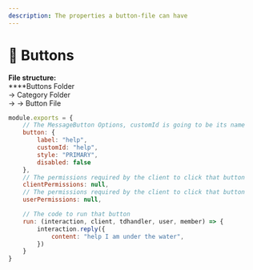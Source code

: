 ```yaml
---
description: The properties a button-file can have
---
```


# 🔘 Buttons

**File structure:**\
****Buttons Folder\
\-> Category Folder\
\-> -> Button File

```javascript
module.exports = {
    // The MessageButton Options, customId is going to be its name
    button: {
        label: "help",
        customId: "help",
        style: "PRIMARY",
        disabled: false
    },
    // The permissions required by the client to click that button
    clientPermissions: null,
    // The permissions required by the client to click that button
    userPermissions: null,

    // The code to run that button
    run: (interaction, client, tdhandler, user, member) => {
        interaction.reply({
            content: "help I am under the water",
        })
    }
}
```
